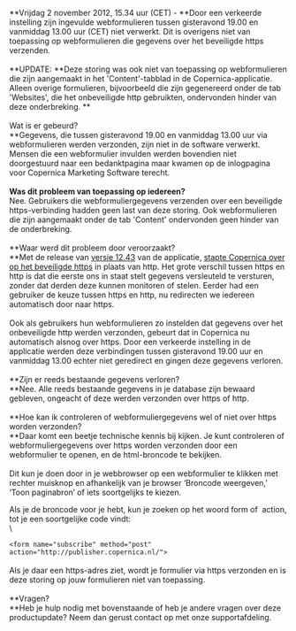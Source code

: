 **Vrijdag 2 november 2012, 15.34 uur (CET) - **Door een verkeerde
instelling zijn ingevulde webformulieren tussen gisteravond 19.00 en
vanmiddag 13.00 uur (CET) niet verwerkt. Dit is overigens niet van
toepassing op webformulieren die gegevens over het beveiligde https
verzenden. \
\
**UPDATE: **Deze storing was ook niet van toepassing op webformulieren
die zijn aangemaakt in het 'Content'-tabblad in de Copernica-applicatie.
Alleen overige formulieren, bijvoorbeeld die zijn gegenereerd onder de
tab 'Websites', die het onbeveiligde http gebruikten, ondervonden hinder
van deze onderbreking. **\
 \
 Wat is er gebeurd?\
**Gegevens, die tussen gisteravond 19.00 en vanmiddag 13.00 uur via
webformulieren werden verzonden, zijn niet in de software verwerkt.
Mensen die een webformulier invulden werden bovendien niet doorgestuurd
naar een bedanktpagina maar kwamen op de inlogpagina voor Copernica
Marketing Software terecht. \
 \
 **Was dit probleem van toepassing op iedereen?**\
 Nee. Gebruikers die webformuliergegevens verzenden over een beveiligde
https-verbinding hadden geen last van deze storing. Ook webformulieren
die zijn aangemaakt onder de tab 'Content' ondervonden geen hinder van
de onderbreking. \
 \
 **Waar werd dit probleem door veroorzaakt?\
**Met de release van [versie
12.43](http://www.copernica.com/nl/over-ons/nieuws/copernica-versie-12-43-gelanceerd)
van de applicatie, [stapte Copernica over op het beveiligde
https](./copernica-switches-to-https-and-advises-you-to-do-the-same.md)
in plaats van http. Het grote verschil tussen https en http is dat die
eerste ons in staat stelt gegevens versleuteld te versturen, zonder dat
derden deze kunnen monitoren of stelen. Eerder had een gebruiker de
keuze tussen https en http, nu redirecten we iedereen automatisch door
naar https.\
 \
 Ook als gebruikers hun webformulieren zo instelden dat gegevens over
het onbeveiligde http werden verzonden, gebeurt dat in Copernica nu
automatisch alsnog over https. Door een verkeerde instelling in de
applicatie werden deze verbindingen tussen gisteravond 19.00 uur en
vanmiddag 13.00 echter niet geredirect en gingen deze gegevens verloren.
\
 \
 **Zijn er reeds bestaande gegevens verloren?\
**Nee. Alle reeds bestaande gegevens in je database zijn bewaard
gebleven, ongeacht of deze werden verzonden over https of http. \
 \
 **Hoe kan ik controleren of webformuliergegevens wel of niet over https
worden verzonden?\
**Daar komt een beetje technische kennis bij kijken. Je kunt controleren
of webformuliergegevens over https worden verzonden door een
webformulier te openen, en de html-broncode te bekijken. \
 \
 Dit kun je doen door in je webbrowser op een webformulier te klikken
met rechter muisknop en afhankelijk van je browser ‘Broncode weergeven,’
‘Toon paginabron’ of iets soortgelijks te kiezen.

Als je de broncode voor je hebt, kun je zoeken op het woord form of
 action, tot je een soortgelijke code vindt:\
 \

`<form name="subscribe" method="post" action="http://publisher.copernica.nl/">`\
 \
 Als je daar een https-adres ziet, wordt je formulier via https
verzonden en is deze storing op jouw formulieren niet van toepassing.\
\
 **Vragen?\
**Heb je hulp nodig met bovenstaande of heb je andere vragen over deze
productupdate? Neem dan gerust contact op met onze supportafdeling.
